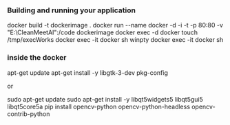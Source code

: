 ### Building and running your application
docker build -t dockerimage .
docker run --name docker -d -i -t  -p 80:80 -v "E:\CleanMeetAI":/code dockerimage
docker exec -d docker touch /tmp/execWorks
docker exec -it docker sh
winpty docker exec -it docker sh


### inside the docker 
apt-get update
apt-get install -y libgtk-3-dev pkg-config

or 

sudo apt-get update
sudo apt-get install -y libqt5widgets5 libqt5gui5 libqt5core5a
pip install opencv-python opencv-python-headless opencv-contrib-python
